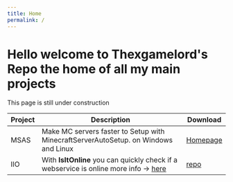```yaml
---
title: Home
permalink: /
---
```


<h1> Hello welcome to Thexgamelord's Repo the home of all my main projects</h1>

This page is still under construction


| Project | Description                                                   | Download |
| --------- | ------------------------------------------------------------- | ----------- |
| MSAS | Make MC servers faster to Setup with MinecraftServerAutoSetup. on Windows and Linux | [Homepage](https://msas-txgl.pages.dev/) |
| IIO | With **IsItOnline** you can quickly check if a webservice is online more info -> [here](https://thexgamelord.github.io/iio) | [repo](https://github.com/ThexGameLord/IIO) |

<script>alert("Thank you for visiting my repo some of these projects may have bugs please be sure to report them in the issues section on their linked repository so i can fix them, thank you!, Also started to move this repo to cloudflare")</script>
